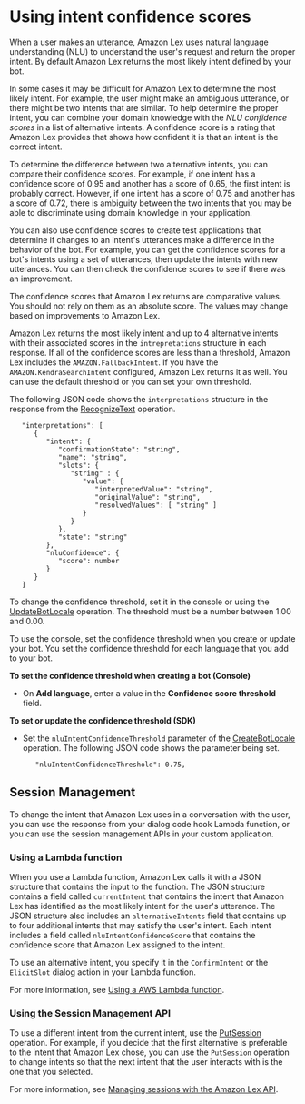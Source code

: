# Using intent confidence scores<a name="using-confidence-scores"></a>

When a user makes an utterance, Amazon Lex uses natural language understanding \(NLU\) to understand the user's request and return the proper intent\. By default Amazon Lex returns the most likely intent defined by your bot\.

In some cases it may be difficult for Amazon Lex to determine the most likely intent\. For example, the user might make an ambiguous utterance, or there might be two intents that are similar\. To help determine the proper intent, you can combine your domain knowledge with the *NLU confidence scores* in a list of alternative intents\. A confidence score is a rating that Amazon Lex provides that shows how confident it is that an intent is the correct intent\.

To determine the difference between two alternative intents, you can compare their confidence scores\. For example, if one intent has a confidence score of 0\.95 and another has a score of 0\.65, the first intent is probably correct\. However, if one intent has a score of 0\.75 and another has a score of 0\.72, there is ambiguity between the two intents that you may be able to discriminate using domain knowledge in your application\.

You can also use confidence scores to create test applications that determine if changes to an intent's utterances make a difference in the behavior of the bot\. For example, you can get the confidence scores for a bot's intents using a set of utterances, then update the intents with new utterances\. You can then check the confidence scores to see if there was an improvement\.

The confidence scores that Amazon Lex returns are comparative values\. You should not rely on them as an absolute score\. The values may change based on improvements to Amazon Lex\.

Amazon Lex returns the most likely intent and up to 4 alternative intents with their associated scores in the `intrepretations` structure in each response\. If all of the confidence scores are less than a threshold, Amazon Lex includes the `AMAZON.FallbackIntent`\. If you have the `AMAZON.KendraSearchIntent` configured, Amazon Lex returns it as well\. You can use the default threshold or you can set your own threshold\.

The following JSON code shows the `interpretations` structure in the response from the [RecognizeText](API_runtime_RecognizeText.md) operation\.

```
   "interpretations": [ 
      { 
         "intent": { 
            "confirmationState": "string",
            "name": "string",
            "slots": { 
               "string" : { 
                  "value": { 
                     "interpretedValue": "string",
                     "originalValue": "string",
                     "resolvedValues": [ "string" ]
                  }
               }
            },
            "state": "string"
         },
         "nluConfidence": { 
            "score": number
         }
      }
   ]
```

To change the confidence threshold, set it in the console or using the [UpdateBotLocale](API_UpdateBotLocale.md) operation\. The threshold must be a number between 1\.00 and 0\.00\.

To use the console, set the confidence threshold when you create or update your bot\. You set the confidence threshold for each language that you add to your bot\.

**To set the confidence threshold when creating a bot \(Console\)**
+ On **Add language**, enter a value in the **Confidence score threshold** field\.

**To set or update the confidence threshold \(SDK\)**
+ Set the `nluIntentConfidenceThreshold` parameter of the [CreateBotLocale](API_CreateBotLocale.md) operation\. The following JSON code shows the parameter being set\.

  ```
     "nluIntentConfidenceThreshold": 0.75,
  ```

## Session Management<a name="confidence-scores-session-management"></a>

To change the intent that Amazon Lex uses in a conversation with the user, you can use the response from your dialog code hook Lambda function, or you can use the session management APIs in your custom application\. 

### Using a Lambda function<a name="session-management-lambda"></a>

When you use a Lambda function, Amazon Lex calls it with a JSON structure that contains the input to the function\. The JSON structure contains a field called `currentIntent` that contains the intent that Amazon Lex has identified as the most likely intent for the user's utterance\. The JSON structure also includes an `alternativeIntents` field that contains up to four additional intents that may satisfy the user's intent\. Each intent includes a field called `nluIntentConfidenceScore` that contains the confidence score that Amazon Lex assigned to the intent\.

To use an alternative intent, you specify it in the `ConfirmIntent` or the `ElicitSlot` dialog action in your Lambda function\.

For more information, see [Using a AWS Lambda function](lambda.md)\.

### Using the Session Management API<a name="session-management-API"></a>

To use a different intent from the current intent, use the [PutSession](API_runtime_PutSession.md) operation\. For example, if you decide that the first alternative is preferable to the intent that Amazon Lex chose, you can use the `PutSession` operation to change intents so that the next intent that the user interacts with is the one that you selected\.

For more information, see [Managing sessions with the Amazon Lex API](using-sessions.md)\.